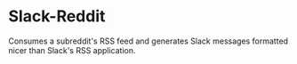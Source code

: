 # Slack-Reddit

Consumes a subreddit's RSS feed and generates Slack messages formatted nicer
than Slack's RSS application.
